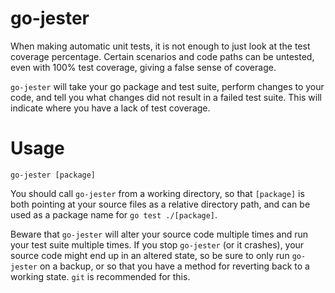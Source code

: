 # go-jester

When making automatic unit tests, it is not enough to just look at the test coverage percentage. 
Certain scenarios and code paths can be untested, even with 100% test coverage, giving a false
sense of coverage.

`go-jester` will take your go package and test suite, perform changes to your code, and tell
you what changes did not result in a failed test suite. This will indicate where you have
a lack of test coverage.

# Usage
`go-jester [package]`

You should call `go-jester` from a working directory, so that `[package]` is both pointing at your
source files as a relative directory path, and can be used as a package name for `go test ./[package]`.

Beware that `go-jester` will alter your source code multiple times and run your test suite multiple times.
If you stop `go-jester` (or it crashes), your source code might end up in an altered state, so be sure to only
run `go-jester` on a backup, or so that you have a method for reverting back to a working state. `git` is recommended
for this.